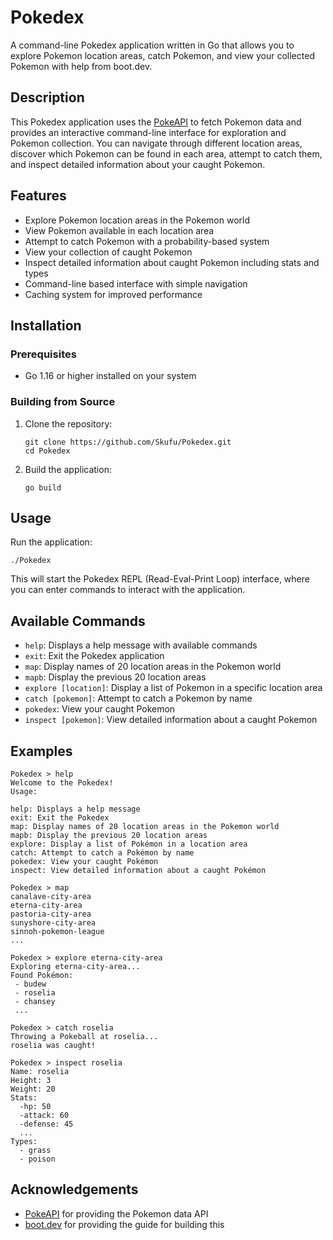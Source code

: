 # Pokedex

A command-line Pokedex application written in Go that allows you to explore Pokemon location areas, catch Pokemon, and view your collected Pokemon with help from boot.dev.

## Description

This Pokedex application uses the [PokeAPI](https://pokeapi.co/) to fetch Pokemon data and provides an interactive command-line interface for exploration and Pokemon collection. You can navigate through different location areas, discover which Pokemon can be found in each area, attempt to catch them, and inspect detailed information about your caught Pokemon.

## Features

- Explore Pokemon location areas in the Pokemon world
- View Pokemon available in each location area
- Attempt to catch Pokemon with a probability-based system
- View your collection of caught Pokemon
- Inspect detailed information about caught Pokemon including stats and types
- Command-line based interface with simple navigation
- Caching system for improved performance

## Installation

### Prerequisites

- Go 1.16 or higher installed on your system

### Building from Source

1. Clone the repository:
   ```
   git clone https://github.com/Skufu/Pokedex.git
   cd Pokedex
   ```

2. Build the application:
   ```
   go build
   ```

## Usage

Run the application:

```
./Pokedex
```

This will start the Pokedex REPL (Read-Eval-Print Loop) interface, where you can enter commands to interact with the application.

## Available Commands

- `help`: Displays a help message with available commands
- `exit`: Exit the Pokedex application
- `map`: Display names of 20 location areas in the Pokemon world
- `mapb`: Display the previous 20 location areas
- `explore [location]`: Display a list of Pokemon in a specific location area
- `catch [pokemon]`: Attempt to catch a Pokemon by name
- `pokedex`: View your caught Pokemon
- `inspect [pokemon]`: View detailed information about a caught Pokemon

## Examples

```
Pokedex > help
Welcome to the Pokedex!
Usage:

help: Displays a help message
exit: Exit the Pokedex
map: Display names of 20 location areas in the Pokemon world
mapb: Display the previous 20 location areas
explore: Display a list of Pokémon in a location area
catch: Attempt to catch a Pokémon by name
pokedex: View your caught Pokémon
inspect: View detailed information about a caught Pokémon

Pokedex > map
canalave-city-area
eterna-city-area
pastoria-city-area
sunyshore-city-area
sinnoh-pokemon-league
...

Pokedex > explore eterna-city-area
Exploring eterna-city-area...
Found Pokémon:
 - budew
 - roselia
 - chansey
 ...

Pokedex > catch roselia
Throwing a Pokeball at roselia...
roselia was caught!

Pokedex > inspect roselia
Name: roselia
Height: 3
Weight: 20
Stats:
  -hp: 50
  -attack: 60
  -defense: 45
  ...
Types:
  - grass
  - poison
```


## Acknowledgements

- [PokeAPI](https://pokeapi.co/) for providing the Pokemon data API
- [boot.dev](https://www.boot.dev/lessons/dff17f87-1ce8-43ce-a43b-2cb611ce76f1) for providing the guide for building this
